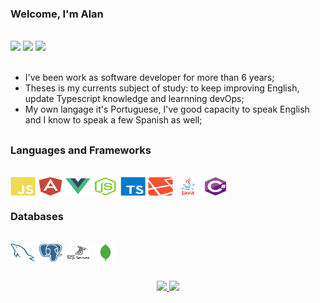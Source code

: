 ### Welcome, I'm Alan ###

<div><br></di>

<div>
  <a href="https://www.linkedin.com/in/alan-novais-866803a0/" target="_blank"><img src="https://img.shields.io/badge/LinkedIn-0077B5?style=for-the-badge&logo=linkedin&logoColor=white"></a>
  <a href="https://wa.me/5571981427074?text=Hello%20I%20found%20your%20profile%20on%20GitHub%2C%20I%27d%20like%20to%20talk%20with%20you" target="_blank"><img     src="https://img.shields.io/badge/WhatsApp-25D366?style=for-the-badge&logo=whatsapp&logoColor=white"></a> 
  <a href="mailto:alannovais08@gmail.com?subject=Let%27s%20gonna%20talk" target="_blank"><img src="https://img.shields.io/badge/Gmail-D14836?style=for-the-badge&logo=gmail&logoColor=white"></a>  
</div>

<div><br></di>

- I've been work as software developer for more than 6 years;
- Theses is my currents subject of study: to keep improving English, update Typescript knowledge and learnning devOps;
- My own langage it's Portuguese, I've good capacity to speak English and I know to speak a few Spanish as well;

##

### Languages and Frameworks

<div style="display: inline_block"><br>
  <img align="center" alt="alan-Js" height="30" width="40" src="https://raw.githubusercontent.com/devicons/devicon/master/icons/javascript/javascript-plain.svg">
  <img align="center" alt="alan-Angular" height="30" width="40" src="https://raw.githubusercontent.com/devicons/devicon/master/icons/angularjs/angularjs-plain.svg">
  <img align="center" alt="alan-Vue" height="30" width="40" src="https://raw.githubusercontent.com/devicons/devicon/master/icons/vuejs/vuejs-original.svg">
  <img align="center" alt="alan-Nodejs" height="30" width="40" src="https://raw.githubusercontent.com/devicons/devicon/master/icons/nodejs/nodejs-plain.svg">  
  <img align="center" alt="alan-Ts" height="30" width="40" src="https://raw.githubusercontent.com/devicons/devicon/master/icons/typescript/typescript-plain.svg">  
  <img align="center" alt="alan-Laravel" height="30" width="40" src="https://raw.githubusercontent.com/devicons/devicon/master/icons/laravel/laravel-plain.svg">
  <img align="center" alt="alan-Java" height="30" width="40" src="https://raw.githubusercontent.com/devicons/devicon/master/icons/java/java-original-wordmark.svg">
  <img align="center" alt="alan-Csharp" height="30" width="40" src="https://raw.githubusercontent.com/devicons/devicon/master/icons/csharp/csharp-original.svg">
</div>

### Databases

<div style="display: inline_block"><br>
  <img align="center" alt="alan-Mysql" height="30" width="40" src="https://raw.githubusercontent.com/devicons/devicon/master/icons/mysql/mysql-plain.svg">
  <img align="center" alt="alan-Postgresql" height="30" width="40" src="https://raw.githubusercontent.com/devicons/devicon/master/icons/postgresql/postgresql-plain.svg">
  <img align="center" alt="alan-SqlServer" height="30" width="40"   src="https://raw.githubusercontent.com/devicons/devicon/master/icons/microsoftsqlserver/microsoftsqlserver-plain-wordmark.svg">
  <img align="center" alt="alan-Mongo" height="30" width="40" src="https://raw.githubusercontent.com/devicons/devicon/master/icons/mongodb/mongodb-plain.svg">  
</div>

##

<div align="center">
  <a href="https://github.com/alannovais">
  <img height="180em" src="https://github-readme-stats.vercel.app/api?username=alannovais&show_icons=true&theme=dracula&include_all_commits=true&count_private=true"/>
  <img height="180em" src="https://github-readme-stats.vercel.app/api/top-langs/?username=alannovais&layout=compact&langs_count=7&theme=dracula"/>
</div>
